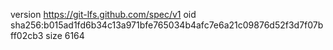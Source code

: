 version https://git-lfs.github.com/spec/v1
oid sha256:b015ad1fd6b34c13a971bfe765034b4afc7e6a21c09876d52f3d7f07bff02cb3
size 6164
